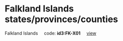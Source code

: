 # Falkland Islands states/provinces/counties
Falkland Islands&nbsp;&nbsp;&nbsp;&nbsp;&nbsp;code: **id3:FK-X01**&nbsp;&nbsp;&nbsp;&nbsp;&nbsp;[view](../../export/geojson/medium/id3/fk/x01.geojson)&nbsp;&nbsp;&nbsp;&nbsp;&nbsp;

